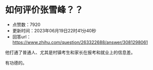 # 如何评价张雪峰？？
- 点赞数：7920
- 更新时间：2023年06月19日22时41分40秒
- 回答url：https://www.zhihu.com/question/263322688/answer/3081298061
<body>
 <p data-pid="Z9ua2AEv">他打通了普通人、尤其是村镇考生和家长在报考和就业上的信息差。</p>
 <p data-pid="7choeEa_">有功德的。</p>
</body>